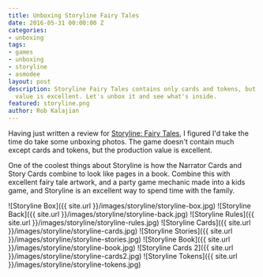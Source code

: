 ```yaml
---
title: Unboxing Storyline Fairy Tales
date: 2016-05-31 00:00:00 Z
categories:
- unboxing
tags:
- games
- unboxing
- storyline
- asmodee
layout: post
description: Storyline Fairy Tales contains only cards and tokens, but the production
  value is excellent. Let's unbox it and see what's inside.
featured: storyline.png
author: Rob Kalajian
---
```


Having just written a review for [Storyline: Fairy Tales](http://www.purplepawn.com/2016/05/second-look-storyline-fairy-tales/), I figured I'd take the time do take some unboxing photos. The game doesn't contain much except cards and tokens, but the production value is excellent.

One of the coolest things about Storyline is how the Narrator Cards and Story Cards combine to look like pages in a book. Combine this with excellent fairy tale artwork, and a party game mechanic made into a kids game, and Storyline is an excellent way to spend time with the family.

![Storyline Box]({{ site.url }}/images/storyline/storyline-box.jpg)
![Storyline Back]({{ site.url }}/images/storyline/storyline-back.jpg)
![Storyline Rules]({{ site.url }}/images/storyline/storyline-rules.jpg)
![Storyline Cards]({{ site.url }}/images/storyline/storyline-cards.jpg)
![Storyline Stories]({{ site.url }}/images/storyline/storyline-stories.jpg)
![Storyline Book]({{ site.url }}/images/storyline/storyline-book.jpg)
![Storyline Cards 2]({{ site.url }}/images/storyline/storyline-cards2.jpg)
![Storyline Tokens]({{ site.url }}/images/storyline/storyline-tokens.jpg)
